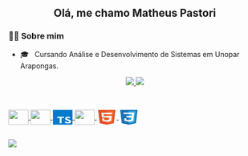 <h2 align="center"> Olá, me chamo Matheus Pastori</h2>

<h3> 👨‍💻 Sobre mim</h3>

- 🎓 &nbsp; Cursando Análise e Desenvolvimento de Sistemas em Unopar Arapongas.

<div align="center">
  <a href="https://github.com/Pastorii">
  <img height="180em" src="https://github-readme-stats.vercel.app/api?username=Pastorii&show_icons=true&theme=dark&include_all_commits=true&count_private=true"/>
  <img height="180em" src="https://github-readme-stats.vercel.app/api/top-langs/?username=Pastorii&layout=compact&langs_count=7&theme=dark"/>
</div>
  
  ##
  
  <div style="display: inline_block"><br>
  <img align="center" height="30" width="40"src="https://cdn.jsdelivr.net/gh/devicons/devicon/icons/vscode/vscode-original.svg" />
  <img align="center" height="30" width="40" src="https://cdn.jsdelivr.net/gh/devicons/devicon/icons/angularjs/angularjs-original.svg" />      
  <img align="center" alt="Rafa-Ts" height="30" width="40" src="https://raw.githubusercontent.com/devicons/devicon/master/icons/typescript/typescript-plain.svg">
  <img align="center" height="30" width="40"src="https://cdn.jsdelivr.net/gh/devicons/devicon/icons/java/java-original-wordmark.svg" />
  <img align="center" alt="Rafa-HTML" height="30" width="40" src="https://raw.githubusercontent.com/devicons/devicon/master/icons/html5/html5-original.svg">
  <img align="center" alt="Rafa-CSS" height="30" width="40" src="https://raw.githubusercontent.com/devicons/devicon/master/icons/css3/css3-original.svg">
</div>
  
  ##
  
  <div> 
  <a href="https://www.linkedin.com/in/matheus-henrique-pastori-a7aaa81b1/" target="_blank"><img src="https://img.shields.io/badge/-LinkedIn-%230077B5?style=for-the-badge&logo=linkedin&logoColor=white" target="_blank"></a> 
</div>
